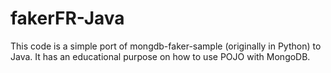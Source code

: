 # fakerFR-Java

This code is a simple port of mongdb-faker-sample (originally in Python) to Java.
It has an educational purpose on how to use POJO with MongoDB.
